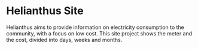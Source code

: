 # Helianthus Site
Helianthus aims to provide information on electricity consumption to the community, with a focus on low cost. This site project shows the meter and the cost, divided into days, weeks and months.
